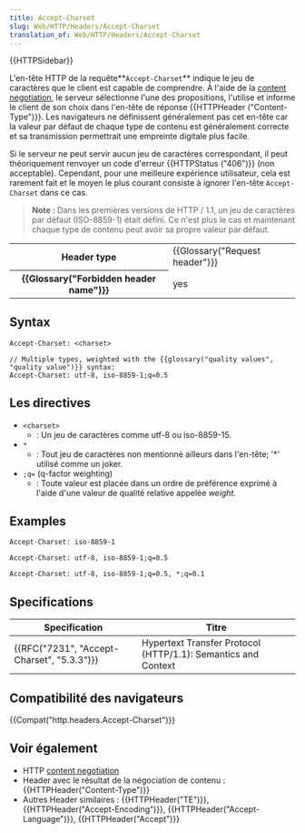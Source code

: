 ```yaml
---
title: Accept-Charset
slug: Web/HTTP/Headers/Accept-Charset
translation_of: Web/HTTP/Headers/Accept-Charset
---
```

{{HTTPSidebar}}

L'en-tête HTTP de la requête**`Accept-Charset`** indique le jeu de caractères que le client est capable de comprendre. À l'aide de la [content negotiation](/en-US/docs/Web/HTTP/Content_negotiation), le serveur sélectionne l'une des propositions, l'utilise et informe le client de son choix dans l'en-tête de réponse {{HTTPHeader ("Content-Type")}}. Les navigateurs ne définissent généralement pas cet en-tête car la valeur par défaut de chaque type de contenu est généralement correcte et sa transmission permettrait une empreinte digitale plus facile.

Si le serveur ne peut servir aucun jeu de caractères correspondant, il peut théoriquement renvoyer un code d'erreur {{HTTPStatus ("406")}} (non acceptable). Cependant, pour une meilleure expérience utilisateur, cela est rarement fait et le moyen le plus courant consiste à ignorer l'en-tête `Accept-Charset` dans ce cas.

> **Note :** Dans les premières versions de HTTP / 1.1, un jeu de caractères par défaut (ISO-8859-1) était défini. Ce n'est plus le cas et maintenant chaque type de contenu peut avoir sa propre valeur par défaut.

<table class="properties">
  <tbody>
    <tr>
      <th scope="row">Header type</th>
      <td>{{Glossary("Request header")}}</td>
    </tr>
    <tr>
      <th scope="row">{{Glossary("Forbidden header name")}}</th>
      <td>yes</td>
    </tr>
  </tbody>
</table>

## Syntax

    Accept-Charset: <charset>

    // Multiple types, weighted with the {{glossary("quality values", "quality value")}} syntax:
    Accept-Charset: utf-8, iso-8859-1;q=0.5

## Les directives

- `<charset>`
  - : Un jeu de caractères comme utf-8 ou iso-8859-15.
- `*`
  - : Tout jeu de caractères non mentionné ailleurs dans l'en-tête; '\*' utilisé comme un joker.
- `;q=` (q-factor weighting)
  - : Toute valeur est placée dans un ordre de préférence exprimé à l'aide d'une valeur de qualité relative appelée _weight_.

## Examples

    Accept-Charset: iso-8859-1

    Accept-Charset: utf-8, iso-8859-1;q=0.5

    Accept-Charset: utf-8, iso-8859-1;q=0.5, *;q=0.1

## Specifications

| Specification                                            | Titre                                                         |
| -------------------------------------------------------- | ------------------------------------------------------------- |
| {{RFC("7231", "Accept-Charset", "5.3.3")}} | Hypertext Transfer Protocol (HTTP/1.1): Semantics and Context |

## Compatibilité des navigateurs

{{Compat("http.headers.Accept-Charset")}}

## Voir également

- HTTP [content negotiation](/en-US/docs/Web/HTTP/Content_negotiation)
- Header avec le résultat de la négociation de contenu : {{HTTPHeader("Content-Type")}}
- Autres Header similaires : {{HTTPHeader("TE")}}, {{HTTPHeader("Accept-Encoding")}}, {{HTTPHeader("Accept-Language")}}, {{HTTPHeader("Accept")}}

